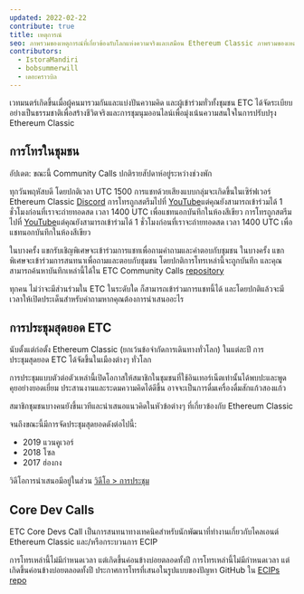 ```yaml
---
updated: 2022-02-22
contribute: true
title: เหตุการณ์
seo: ภาพรวมของเหตุการณ์ที่เกี่ยวข้องกับโลกแห่งความจริงและเสมือน Ethereum Classic ภาพรวมของเหตุการณ์ที่เกี่ยวข้องกับโลกแห่งความจริงและเสมือน Ethereum Classic ETC Summit และ Community Call ประจำสัปดาห์ยินดีต้อนรับทุกคน!
contributors:
  - IstoraMandiri
  - bobsummerwill
  - เดอะคราวบิล
---
```


เวทมนตร์เกิดขึ้นเมื่อผู้คนมารวมกันและแบ่งปันความคิด และผู้เข้าร่วมทั่วทั้งชุมชน ETC ได้จัดระเบียบอย่างเป็นธรรมชาติเพื่อสร้างชีวิตจริงและการชุมนุมออนไลน์เพื่อมุ่งเน้นความสนใจในการปรับปรุง Ethereum Classic

## การโทรในชุมชน

อัปเดต: ขณะนี้ Community Calls ปกติรายสัปดาห์อยู่ระหว่างช่วงพัก

ทุกวันพฤหัสบดี โดยปกติเวลา UTC 1500 การแชทด้วยเสียงแบบกลุ่มจะเกิดขึ้นในเซิร์ฟเวอร์ Ethereum Classic [Discord](https://ethereumclassic.org/discord) การโทรถูกสตรีมไปที่ [YouTube](https://www.youtube.com/channel/UCp07VPnC1ejyAp5gMvvA4dw/videos)แต่คุณยังสามารถเข้าร่วมได้ 1 ชั่วโมงก่อนที่เราจะถ่ายทอดสด เวลา 1400 UTC เพื่อแชทนอกบันทึกในห้องสีเขียว การโทรถูกสตรีมไปที่ [YouTube](https://www.youtube.com/channel/UCp07VPnC1ejyAp5gMvvA4dw/videos)แต่คุณยังสามารถเข้าร่วมได้ 1 ชั่วโมงก่อนที่เราจะถ่ายทอดสด เวลา 1400 UTC เพื่อแชทนอกบันทึกในห้องสีเขียว

ในบางครั้ง แขกรับเชิญพิเศษจะเข้าร่วมการแชทเพื่อถามคำถามและคำตอบกับชุมชน ในบางครั้ง แขกพิเศษจะเข้าร่วมการสนทนาเพื่อถามและตอบกับชุมชน โดยปกติการโทรเหล่านี้จะถูกบันทึก และคุณสามารถค้นหาบันทึกเหล่านี้ได้ใน ETC Community Calls [repository](https://github.com/ethereumclassic/community-calls)

ทุกคน ไม่ว่าจะมีส่วนร่วมใน ETC ในระดับใด ก็สามารถเข้าร่วมการแชทนี้ได้ และโดยปกติแล้วจะมีเวลาให้เปิดประเด็นสำหรับคำถามหากคุณต้องการนำเสนออะไร

## การประชุมสุดยอด ETC

นับตั้งแต่ก่อตั้ง Ethereum Classic (ยกเว้นข้อจำกัดการเดินทางทั่วโลก) ในแต่ละปี การประชุมสุดยอด ETC ได้จัดขึ้นในเมืองต่างๆ ทั่วโลก

การประชุมแบบตัวต่อตัวเหล่านี้เปิดโอกาสให้สมาชิกในชุมชนที่ใช้อินเทอร์เน็ตเท่านั้นได้พบปะและพูดคุยอย่างยอดเยี่ยม ประสานงานและระดมความคิดได้ดีขึ้น อาจจะเป็นการดื่มเครื่องดื่มสักแก้วสองแก้ว

สมาชิกชุมชนบางคนยังขึ้นเวทีและนำเสนอแนวคิดในหัวข้อต่างๆ ที่เกี่ยวข้องกับ Ethereum Classic

จนถึงขณะนี้มีการจัดประชุมสุดยอดดังต่อไปนี้:

- 2019 แวนคูเวอร์
- 2018 โซล
- 2017 ฮ่องกง

วิดีโอการนำเสนอมีอยู่ในส่วน [วิดีโอ > การประชุม](/videos/conferences)

## Core Dev Calls

ETC Core Devs Call เป็นการสนทนาทางเทคนิคสำหรับนักพัฒนาที่ทำงานเกี่ยวกับไคลเอนต์ Ethereum Classic และ/หรือกระบวนการ ECIP

การโทรเหล่านี้ไม่มีกำหนดเวลา แต่เกิดขึ้นค่อนข้างบ่อยตลอดทั้งปี การโทรเหล่านี้ไม่มีกำหนดเวลา แต่เกิดขึ้นค่อนข้างบ่อยตลอดทั้งปี ประกาศการโทรที่เสนอในรูปแบบของปัญหา GitHub ใน [ECIPs repo](https://github.com/ethereumclassic/ECIPs/issues?q=is%3Aissue+Devs+Call)
